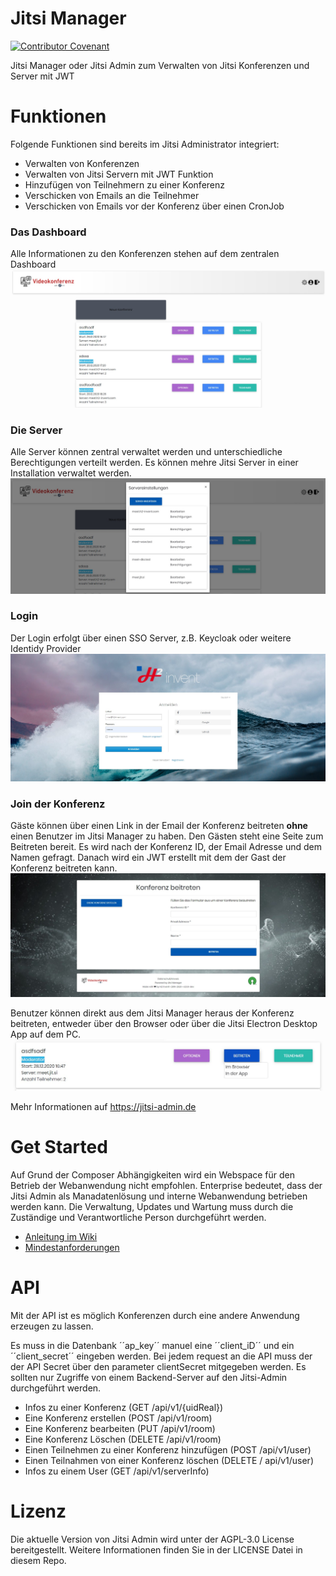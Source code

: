 # Jitsi Manager


[![Contributor Covenant](https://img.shields.io/badge/Contributor%20Covenant-v2.0%20adopted-ff69b4.svg)](code_of_conduct.md)

Jitsi Manager oder Jitsi Admin zum Verwalten von Jitsi Konferenzen und Server mit JWT


# Funktionen
Folgende Funktionen sind bereits im Jitsi Administrator integriert:
* Verwalten von Konferenzen
* Verwalten von Jitsi Servern mit JWT Funktion
* Hinzufügen von Teilnehmern zu einer Konferenz
* Verschicken von Emails an die Teilnehmer
* Verschicken von Emails vor der Konferenz über einen CronJob

### Das Dashboard
Alle Informationen zu den Konferenzen stehen auf dem zentralen Dashboard
![Dashboard](docs/images/dashboard-heading.jpg)


### Die Server
Alle Server können zentral verwaltet werden und unterschiedliche Berechtigungen verteilt werden.
Es können mehre Jitsi Server in einer Installation verwaltet werden.
![Server](docs/images/server.jpg)

### Login
Der Login erfolgt über einen SSO Server, z.B. Keycloak oder weitere Identidy Provider
![Login](docs/images/login.jpg)

### Join der Konferenz
Gäste können über einen Link in der Email der Konferenz beitreten __ohne__ einen Benutzer im Jitsi Manager zu haben.
Den Gästen steht eine Seite zum Beitreten bereit. Es wird nach der Konferenz ID, der Email Adresse und dem Namen gefragt.
Danach wird ein JWT erstellt mit dem der Gast der Konferenz beitreten kann.
![Join](docs/images/join.jpg)

Benutzer können direkt aus dem Jitsi Manager heraus der Konferenz beitreten, entweder über den Browser oder über die Jitsi Electron Desktop App auf dem PC.
![Join](docs/images/joint-internal.jpg)

Mehr Informationen auf https://jitsi-admin.de
# Get Started
Auf Grund der Composer Abhängigkeiten wird ein Webspace für den Betrieb der Webanwendung nicht empfohlen. Enterprise bedeutet, dass der Jitsi Admin als Manadatenlösung und interne Webanwendung betrieben werden kann. Die Verwaltung, Updates und Wartung muss durch die Zuständige und Verantwortliche Person durchgeführt werden.



* [Anleitung im Wiki](https://github.com/H2-invent/jitsi-admin/wiki/Get-Started)
* [Mindestanforderungen](https://github.com/H2-invent/jitsi-admin/wiki/Mindestanforderungen-an-den-Server)

# API
Mit der API ist es möglich Konferenzen durch eine andere Anwendung erzeugen zu lassen.

Es muss in die Datenbank ´´ap_key´´ manuel eine ´´client_iD´´ und ein ´´client_secret´´ eingeben werden.
Bei jedem request an die API muss der der API Secret über den parameter clientSecret mitgegeben werden.
Es sollten nur Zugriffe von einem Backend-Server auf den Jitsi-Admin durchgeführt werden.


* Infos zu einer Konferenz (GET /api/v1/{uidReal})
* Eine Konferenz erstellen (POST /api/v1/room)
* Eine Konferenz bearbeiten (PUT /api/v1/room)
* Eine Konferenz Löschen (DELETE /api/v1/room)
* Einen Teilnehmen zu einer Konferenz hinzufügen (POST /api/v1/user)
* Einen Teilnahmen von einer Konferenz löschen (DELETE / api/v1/user)
* Infos zu einem User (GET /api/v1/serverInfo)

# Lizenz
Die aktuelle Version von Jitsi Admin wird unter der AGPL-3.0 License bereitgestellt. Weitere Informationen finden Sie in der LICENSE Datei in diesem Repo.

